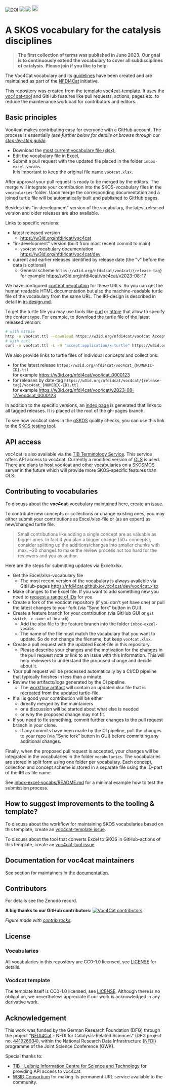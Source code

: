 [![DOI](https://zenodo.org/badge/DOI/10.5281/zenodo.8313340.svg)](https://doi.org/10.5281/zenodo.8313340)
[![](https://github.com/nfdi4cat/voc4cat/workflows/Publish/badge.svg)](https://github.com/nfdi4cat/voc4cat/actions)
[![](https://github.com/nfdi4cat/voc4cat/workflows/Build/badge.svg)](https://github.com/nfdi4cat/voc4cat/actions)
[<img src="https://www.w3.org/Icons/SW/Buttons/sw-skos-blue-v.svg" height="20" alt="SKOS logo" />](https://www.w3.org/TR/skos-primer/)

# A SKOS vocabulary for the catalysis disciplines

> **The first collection of terms was published in June 2023.**
> **Our goal is to continuously extend the vocabulary to cover all subdisciplines of catalysis.**
> **Please join if you like to help.**

The Voc4Cat vocabulary and its [guidelines](https://doi.org/10.5281/zenodo.13773255) have been created and are maintained as part of the [NFDI4Cat](http://nfdi4cat.org) initiative.

This repository was created from the template [voc4cat-template](https://github.com/nfdi4cat/voc4cat-template).
It uses the [voc4cat-tool](https://github.com/nfdi4cat/voc4cat-tool) and GitHub features like pull requests, actions, pages etc. to reduce the maintenance workload for contributors and editors.

## Basic principles

Voc4cat makes contributing easy for everyone with a GitHub account. The process is essentially *(see further below for details or browse through our [step-by-step guide](https://doi.org/10.5281/zenodo.13757351)*:

- Download the [most current vocabulary file (xlsx)](https://nfdi4cat.github.io/voc4cat/dev/voc4cat.xlsx),
- Edit the vocabulary file in Excel,
- Submit a pull request with the updated file placed in the folder `inbox-excel-vocabs`.<BR>It is important to keep the original file name `voc4cat.xlsx`.

After approval your pull request is ready to be merged by the editors. 
The merge will integrate your contribution into the SKOS-vocabulary files in the `vocabularies`-folder. 
Upon merge the corresponding documentation and a joined turtle file will be automatically built and published to GitHub pages.

Besides this "in-development" version of the vocabulary, the latest released version and older releases are also available.

Links to specific versions:

- latest released version
  - https://w3id.org/nfdi4cat/voc4cat
- "in-development" version (built from most recent commit to main)
  - `voc4cat` vocabulary documentation https://w3id.org/nfdi4cat/voc4cat/dev
- current and earlier releases identified by release date (the "v" before the data is optional)
  - General scheme `https://w3id.org/nfdi4cat/voc4cat/{release-tag}`<BR>for example https://w3id.org/nfdi4cat/voc4cat/v2023-08-17

We have configured [content negotiation](https://en.wikipedia.org/wiki/Content_negotiation) for these URLs.
So you can get the human readable HTML documentation but also the machine-readable turtle file of the vocabulary from the same URL.
The IRI-design is described in detail in [iri-design.md](https://github.com/nfdi4cat/voc4cat/blob/main/iri-design.md).

To get the turtle file you may use tools like [curl](https://curl.se/) or [httpie](https://httpie.io/docs/cli) that allow to specify the content type.
For example, to download the turtle file of the latest released version:

```bash
# with httpie
http -o voc4cat.ttl --download https://w3id.org/nfdi4cat/voc4cat Accept:"application/x-turtle"
# with curl
curl -o voc4cat.ttl -L -H "accept:application/x-turtle" https://w3id.org/nfdi4cat/voc4cat
```

We also provide links to turtle files of individual concepts and collections:

- for the latest release `https://w3id.org/nfdi4cat/voc4cat_{NUMERIC-ID}.ttl`<BR>for example https://w3id.org/nfdi4cat/voc4cat_0000123
- for releases by date-tag `https://w3id.org/nfdi4cat/voc4cat/{release-tag}/voc4cat_{NUMERIC-ID}.ttl`<BR>for example https://w3id.org/nfdi4cat/voc4cat/v2023-08-17/voc4cat_0000123

In addition to the specific versions, an [index page](https://nfdi4cat.github.io/voc4cat/) is generated that links to all tagged releases.
It is placed at the root of the gh-pages branch.

To see how voc4cat rates in the [qSKOS](https://github.com/cmader/qSKOS) quality checks,
you can use this link to the [SKOS testing tool](http://skos-play.sparna.fr/skos-testing-tool/test?url=https://nfdi4cat.github.io/voc4cat/dev/voc4cat.ttl&rules=anr,chr,dcc,dlv,el,hr,husv,ilc,ipl,ml,mri,ncl,oc,oilt,ol,otc,rc,rrc,strc,tchbc,uc,ucil,urc&format=html).

## API access

voc4cat is also available via the [TIB Terminology Service](https://terminology.tib.eu/ts/ontologies/voc4cat).
This service offers API access to voc4cat. Currently a modified version of [OLS](https://terminology.tib.eu/ts/about) is used.
There are plans to host voc4cat and other vocabularies on a [SKOSMOS](https://skosmos.org/) server in the future which will provide more SKOS-specific features than OLS.

## Contributing to vocabularies

To discuss about the **voc4cat**-vocabulary maintained here, create an [issue](https://github.com/nfdi4cat/voc4cat/issues).

To contribute new concepts or collections or change existing ones, you may either submit your contributions as Excel/xlsx-file or (as an expert) as new/changed turtle file.

> Small contributions like adding a single concept are as valuable as bigger ones.
> In fact if you plan a bigger change (50+ concepts), consider splitting up the additions/changes into smaller chunks
> with max. ~20 changes to make the review process not too hard for the reviewers and you as author.

Here are the steps for submitting updates via Excel/xlsx.

- Get the Excel/xlsx-vocabulary file
  - The most recent version of the vocabulary is always available via GitHub-pages https://nfdi4cat.github.io/voc4cat/dev/voc4cat.xlsx
- Make changes to the Excel file. If you want to add something new you need to [request a range of IDs](https://github.com/nfdi4cat/voc4cat/issues/new/choose) for you.
- Create a fork of the voc4cat repository (if you don't yet have one) or pull the latest changes to your fork (via "Sync fork" button in GUI).
- Create a feature branch for your contribution (via GitHub GUI or `git switch -c name-of-branch`)
  - Add the xlsx file to the feature branch into the folder `inbox-excel-vocabs`
  - The name of the file must match the vocabulary that you want to update. So do not change the filename, but keep `voc4cat.xlsx`.
- Create a pull request with the updated Excel-file in this repository.
  - Please describe your changes and the motivation for the changes in the pull request note or link to an issue with this information.
    This will help reviewers to understand the proposed change and decide about it.
- Your pull request will be processed automatically by a CI/CD pipeline that typically finishes in less than a minute.
- Review the artifacts/logs generated by the CI pipeline.
  - The [workflow artifact](https://docs.github.com/en/actions/managing-workflow-runs/downloading-workflow-artifacts) will contain an updated xlsx file that is recreated from the updated turtle-file.
- If all is good your contribution will be either
  - directly merged by the maintainers
  - or a discussion will be started about what else is needed
  - or why the proposed change may not fit.
- If you need to fix something, commit further changes to the pull request branch in your clone.
  - If any commits have been made by the CI pipeline, pull the changes to your repo (via "Sync fork" button in GUI) before committing any additional changes.

Finally, when the proposed pull request is accepted, your changes will be integrated in the vocabularies in the folder `vocabularies`.
The vocabularies are stored in split form using one folder per vocabulary.
Each concept, collection and concept scheme is stored in a separate file using the ID-part of the IRI as file name.

See [inbox-excel-vocabs/README.md](https://github.com/nfdi4cat/voc4cat/tree/main/inbox-excel-vocabs/README.md) for a minimal example how to test the submission process.

## How to suggest improvements to the tooling & template?

To discuss about the workflow for maintaining SKOS vocabularies based on this template, create an [voc4cat-template issue](https://github.com/nfdi4cat/voc4cat-template/issues).

To discuss about the tool that converts Excel to SKOS in GitHub-actions of this template, create an [voc4cat-tool issue](https://github.com/nfdi4cat/voc4cat-tool/issues).

## Documentation for voc4cat maintainers

See section for maintainers in the [documentation](https://nfdi4cat.github.io/voc4cat).

## Contributors

For details see the Zenodo record.

**A big thanks to our GitHub contributors:**
<a href="https://github.com/nfdi4cat/voc4cat/graphs/contributors">
  <img src="https://contrib.rocks/image?repo=nfdi4cat/voc4cat" alt="Voc4Cat contributors"/>
</a>

*Figure made with [contrib.rocks](https://contrib.rocks).*

## License

### Vocabularies

All vocabularies in this repository are CC0-1.0 licensed, see [LICENSE](LICENSE) for details.

### Voc4cat template

The template itself is CC0-1.0 licensed, see [LICENSE](https://github.com/nfdi4cat/voc4cat-template/blob/main/LICENSE).
Although there is no obligation, we nevertheless appreciate if our work is acknowledged in any derivative work.

## Acknowledgement

This work was funded by the German Research Foundation (DFG) through the project "[NFDI4Cat](https://nfdi4cat.org) - NFDI for Catalysis-Related Sciences" (DFG project no. [441926934](https://gepris.dfg.de/gepris/projekt/441926934)), within the National Research Data Infrastructure ([NFDI](https://www.nfdi.de)) programme of the Joint Science Conference (GWK).

Special thanks to:

- [TIB - Leibniz Information Centre for Science and Technology](https://www.tib.eu/en/) for providing API access to voc4cat.
- [W3ID Consortium](https://w3id.org) for making its permanent URL service available to the community.
